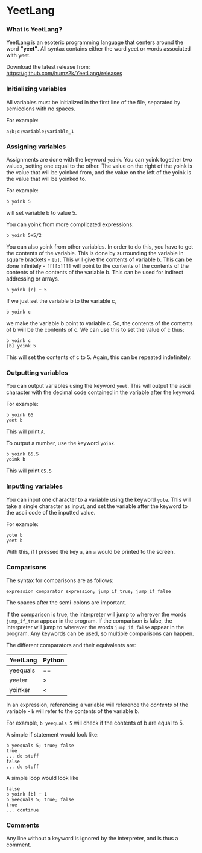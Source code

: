 # YeetLang

### What is YeetLang?

YeetLang is an esoteric programming language that centers around the word **"yeet"**. All syntax contains either the word yeet or words associated with yeet.

Download the latest release from: https://github.com/humz2k/YeetLang/releases



### Initializing variables

All variables must be initialized in the first line of the file, separated by semicolons with no spaces.

For example:

```
a;b;c;variable;variable_1
```



### Assigning variables

Assignments are done with the keyword `yoink`. You can yoink together two values, setting one equal to the other. The value on the right of the yoink is the value that will be yoinked from, and the value on the left of the yoink is the value that will be yoinked to.

For example:

```
b yoink 5
```

will set variable b to value 5.

You can yoink from more complicated expressions:

```
b yoink 5+5/2
```

You can also yoink from other variables. In order to do this, you have to get the contents of the variable. This is done by surrounding the variable in square brackets - `[b]`. This will give the contents of variable b. This can be done infinitely - `[[[[b]]]]` will point to the contents of the contents of the contents of the contents of the variable b. This can be used for indirect addressing or arrays.

```
b yoink [c] + 5
```

If we just set the variable b to the variable c,

```
b yoink c
```

we make the variable b point to variable c. So, the contents of the contents of b will be the contents of c. We can use this to set the value of c thus:

```
b yoink c
[b] yoink 5
```

This will set the contents of c to 5. Again, this can be repeated indefinitely.



### Outputting variables

You can output variables using the keyword `yeet`. This will output the ascii character with the decimal code contained in the variable after the keyword. 

For example:

```
b yoink 65
yeet b
```

This will print `A`.

To output a number, use the keyword `yoink`.

```
b yoink 65.5
yoink b
```

This will print `65.5`


### Inputting variables

You can input one character to a variable using the keyword `yote`. This will take a single character as input, and set the variable after the keyword to the ascii code of the inputted value.

For example:

```
yote b
yeet b
```

With this, if I pressed the key `a`, an `a` would be printed to the screen.



### Comparisons

The syntax for comparisons are as follows:

```
expression comparator expression; jump_if_true; jump_if_false
```

The spaces after the semi-colons are important.

If the comparison is true, the interpreter will jump to wherever the words `jump_if_true` appear in the program. If the comparison is false, the interpreter will jump to wherever the words `jump_if_false` appear in the program. Any keywords can be used, so multiple comparisons can happen.

The different comparators and their equivalents are:

| YeetLang | Python |
| -------- | ------ |
| yeequals | ==     |
| yeeter   | >      |
| yoinker  | <      |

In an expression, referencing a variable will reference the *contents* of the variable - `b` will refer to the contents of the variable b.

For example, `b yeequals 5` will check if the contents of b are equal to 5.

A simple if statement would look like:

```
b yeequals 5; true; false
true
... do stuff
false
... do stuff
```

A simple loop would look like

```
false
b yoink [b] + 1
b yeequals 5; true; false
true
... continue
```



### Comments

Any line without a keyword is ignored by the interpreter, and is thus a comment.

